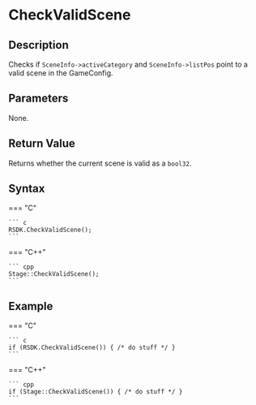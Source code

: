 # CheckValidScene

## Description
Checks if `SceneInfo->activeCategory` and `SceneInfo->listPos` point to a valid scene in the GameConfig.

## Parameters
None.

## Return Value
Returns whether the current scene is valid as a `bool32`.

## Syntax
=== "C"

	``` c
	RSDK.CheckValidScene();
	```

=== "C++"

	``` cpp
	Stage::CheckValidScene();
	```

## Example
=== "C"

	``` c
    if (RSDK.CheckValidScene()) { /* do stuff */ }
	```

=== "C++"

	``` cpp
    if (Stage::CheckValidScene()) { /* do stuff */ }
	```